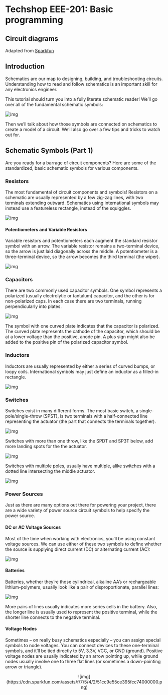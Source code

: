 # Techshop EEE-201: Basic programming

## Circuit diagrams

Adapted from [Sparkfun](https://learn.sparkfun.com/tutorials/how-to-read-a-schematic/schematic-symbols-part-1)


## Introduction

Schematics are our map to designing, building, and troubleshooting circuits. Understanding how to read and follow schematics is an important skill for any electronics engineer.

This tutorial should turn you into a fully literate schematic reader! We’ll go over all of the fundamental schematic symbols:

![img](https://cdn.sparkfun.com/assets/6/8/6/d/1/51cdc767ce395f7558000002.png)

Then we’ll talk about how those symbols are connected on schematics to create a model of a circuit. We’ll also go over a few tips and tricks to watch out for.


## Schematic Symbols (Part 1)
Are you ready for a barrage of circuit components? Here are some of the standardized, basic schematic symbols for various components.

### Resistors

The most fundamental of circuit components and symbols! Resistors on a schematic are usually represented by a few zig-zag lines, with two terminals extending outward. Schematics using international symbols may instead use a featureless rectangle, instead of the squiggles.

![img](https://cdn.sparkfun.com/assets/2/2/6/9/c/51cc9e55ce395f576d000000.png)

#### Potentiometers and Variable Resistors

Variable resistors and potentiometers each augment the standard resistor symbol with an arrow. The variable resistor remains a two-terminal device, so the arrow is just laid diagonally across the middle. A potentiometer is a three-terminal device, so the arrow becomes the third terminal (the wiper).

![img](https://cdn.sparkfun.com/assets/4/5/c/a/0/51cc9e55ce395fad69000001.png)

### Capacitors

There are two commonly used capacitor symbols. One symbol represents a polarized (usually electrolytic or tantalum) capacitor, and the other is for non-polarized caps. In each case there are two terminals, running perpendicularly into plates.

![img](https://cdn.sparkfun.com/assets/9/c/9/c/5/51cc9e55ce395fcd6c000000.png)

The symbol with one curved plate indicates that the capacitor is polarized. The curved plate represents the cathode of the capacitor, which should be at a lower voltage than the positive, anode pin. A plus sign might also be added to the positive pin of the polarized capacitor symbol.

### Inductors

Inductors are usually represented by either a series of curved bumps, or loopy coils. International symbols may just define an inductor as a filled-in rectangle.

![img](https://cdn.sparkfun.com/assets/3/f/a/4/0/51cca0f8ce395fa06c000001.png)

### Switches

Switches exist in many different forms. The most basic switch, a single-pole/single-throw (SPST), is two terminals with a half-connected line representing the actuator (the part that connects the terminals together).

![img](https://cdn.sparkfun.com/assets/3/5/4/2/a/51cc9e55ce395fa969000002.png)

Switches with more than one throw, like the SPDT and SP3T below, add more landing spots for the the actuator.

![img](https://cdn.sparkfun.com/assets/f/a/b/3/3/51cc9e55ce395f7a6c000001.png)

Switches with multiple poles, usually have multiple, alike switches with a dotted line intersecting the middle actuator.

![img](https://cdn.sparkfun.com/assets/0/a/4/0/7/51cc9e55ce395fb072000000.png)

### Power Sources

Just as there are many options out there for powering your project, there are a wide variety of power source circuit symbols to help specify the power source.

#### DC or AC Voltage Sources

Most of the time when working with electronics, you’ll be using constant voltage sources. We can use either of these two symbols to define whether the source is supplying direct current (DC) or alternating current (AC):

![img](https://cdn.sparkfun.com/assets/4/7/b/0/3/51cc9e55ce395f8f6d000001.png)

#### Batteries

Batteries, whether they’re those cylindrical, alkaline AA’s or rechargeable lithium-polymers, usually look like a pair of disproportionate, parallel lines:

![img](https://cdn.sparkfun.com/assets/b/a/5/0/8/51cc9e54ce395ff06d000001.png)

More pairs of lines usually indicates more series cells in the battery. Also, the longer line is usually used to represent the positive terminal, while the shorter line connects to the negative terminal.

#### Voltage Nodes

Sometimes – on really busy schematics especially – you can assign special symbols to node voltages. You can connect devices to these one-terminal symbols, and it’ll be tied directly to 5V, 3.3V, VCC, or GND (ground). Positive voltage nodes are usually indicated by an arrow pointing up, while ground nodes usually involve one to three flat lines (or sometimes a down-pointing arrow or triangle).

<p align="center">
![img](https://cdn.sparkfun.com/assets/f/7/5/4/2/51cc9e55ce395fcc74000000.png)
</p>
